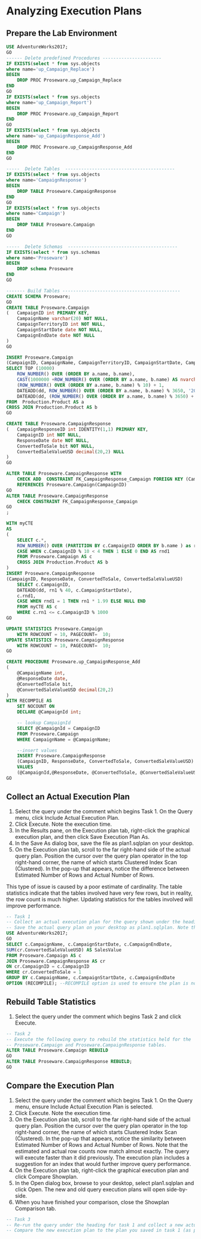 # Analyzing Execution Plans
## Prepare the Lab Environment

```sql
USE AdventureWorks2017;
GO
------ Delete predefined Procedures ----------------------
IF EXISTS(select * from sys.objects
where name='up_Campaign_Replace')
BEGIN
	DROP PROC Proseware.up_Campaign_Replace
END
GO
IF EXISTS(select * from sys.objects
where name='up_Campaign_Report')
BEGIN
	DROP PROC Proseware.up_Campaign_Report
END
GO
IF EXISTS(select * from sys.objects
where name='up_CampaignResponse_Add')
BEGIN
	DROP PROC Proseware.up_CampaignResponse_Add
END
GO

-----  Delete Tables  -----------------------------------------
IF EXISTS(select * from sys.objects
where name='CampaignResponse')
BEGIN
	DROP TABLE Proseware.CampaignResponse
END
GO
IF EXISTS(select * from sys.objects
where name='Campaign')
BEGIN
	DROP TABLE Proseware.Campaign
END
GO

-----  Delete Schemas  -----------------------------------------
IF EXISTS(select * from sys.schemas
where name='Proseware')
BEGIN
	DROP schema Proseware
END
GO

------- Build Tables --------------------------------------------
CREATE SCHEMA Proseware;
GO
CREATE TABLE Proseware.Campaign
( 	CampaignID int PRIMARY KEY,
	CampaignName varchar(20) NOT NULL,
	CampaignTerritoryID int NOT NULL,
	CampaignStartDate date NOT NULL,
	CampaignEndDate date NOT NULL
)
GO

INSERT Proseware.Campaign
(CampaignID, CampaignName, CampaignTerritoryID, CampaignStartDate, CampaignEndDate)
SELECT TOP (10000)
	ROW_NUMBER() OVER (ORDER BY a.name, b.name),
	CAST(1000000 +ROW_NUMBER() OVER (ORDER BY a.name, b.name) AS nvarchar(20)),
	(ROW_NUMBER() OVER (ORDER BY a.name, b.name) % 10) + 1,
	DATEADD(dd, ROW_NUMBER() OVER (ORDER BY a.name, b.name) % 3650, '2006-01-01'),
	DATEADD(dd, (ROW_NUMBER() OVER (ORDER BY a.name, b.name) % 3650) + 30, '2006-01-01')
FROM  Production.Product AS a
CROSS JOIN Production.Product AS b
GO

CREATE TABLE Proseware.CampaignResponse
(	CampaignResponseID int IDENTITY(1,1) PRIMARY KEY,
	CampaignID int NOT NULL,
	ResponseDate date NOT NULL,
	ConvertedToSale bit NOT NULL,
	ConvertedSaleValueUSD decimal(20,2) NULL
)
GO

ALTER TABLE Proseware.CampaignResponse WITH 
	CHECK ADD  CONSTRAINT FK_CampaignResponse_Campaign FOREIGN KEY (CampaignID)
	REFERENCES Proseware.Campaign(CampaignID)
GO
ALTER TABLE Proseware.CampaignResponse 
	CHECK CONSTRAINT FK_CampaignResponse_Campaign
GO
;

WITH myCTE
AS
(
	SELECT c.*,
	ROW_NUMBER() OVER (PARTITION BY c.CampaignID ORDER BY b.name ) as rn1,
	CASE WHEN c.CampaignID % 10 < 4 THEN 1 ELSE 0 END AS rnd1
	FROM Proseware.Campaign AS c
	CROSS JOIN Production.Product AS b
)
INSERT Proseware.CampaignResponse
(CampaignID, ResponseDate, ConvertedToSale, ConvertedSaleValueUSD)
	SELECT c.CampaignID,
	DATEADD(dd, rn1 % 40, c.CampaignStartDate),
	c.rnd1,
	CASE WHEN rnd1 = 1 THEN rn1 * 1.99 ELSE NULL END
	FROM myCTE AS c
	WHERE c.rn1 <= c.CampaignID % 1000
GO

UPDATE STATISTICS Proseware.Campaign 	
	WITH ROWCOUNT = 10, PAGECOUNT=  10;
UPDATE STATISTICS Proseware.CampaignResponse 
	WITH ROWCOUNT = 10, PAGECOUNT=  10;
GO

CREATE PROCEDURE Proseware.up_CampaignResponse_Add
(
	@CampaignName int,
	@ResponseDate date,
	@ConvertedToSale bit,
	@ConvertedSaleValueUSD decimal(20,2)
)
WITH RECOMPILE AS
	SET NOCOUNT ON	
	DECLARE @CampaignId int;

	-- lookup CampaignId
	SELECT @CampaignId = CampaignID
	FROM Proseware.Campaign
	WHERE CampaignName = @CampaignName;

	--insert values
	INSERT Proseware.CampaignResponse
	(CampaignID, ResponseDate, ConvertedToSale, ConvertedSaleValueUSD)
	VALUES
	(@CampaignId,@ResponseDate, @ConvertedToSale, @ConvertedSaleValueUSD);
GO
```
## Collect an Actual Execution Plan

1. Select the query under the comment which begins Task 1. On the Query menu, click Include Actual Execution Plan.
2. Click Execute. Note the execution time.
3. In the Results pane, on the Execution plan tab, right-click the graphical execution plan, and then click Save Execution Plan As.
4. In the Save As dialog box, save the file as plan1.sqlplan on your desktop.
5. On the Execution plan tab, scroll to the far right-hand side of the actual query plan. Position the cursor over the query plan operator in the top right-hand corner, the name of which starts Clustered Index Scan (Clustered). In the pop-up that appears, notice the difference between Estimated Number of Rows and Actual Number of Rows.

This type of issue is caused by a poor estimate of cardinality. The table statistics indicate that the tables involved have very few rows, but in reality, the row count is much higher. Updating statistics for the tables involved will improve performance.

```sql
-- Task 1 
-- Collect an actual execution plan for the query shown under the heading for task 1. 
-- Save the actual query plan on your desktop as plan1.sqlplan. Note the execution time.
USE AdventureWorks2017;
GO
SELECT c.CampaignName, c.CampaignStartDate, c.CampaignEndDate,
SUM(cr.ConvertedSaleValueUSD) AS SalesValue
FROM Proseware.Campaign AS c
JOIN Proseware.CampaignResponse AS cr
ON cr.CampaignID = c.CampaignID
WHERE cr.ConvertedToSale = 1
GROUP BY c.CampaignName, c.CampaignStartDate, c.CampaignEndDate
OPTION (RECOMPILE); --RECOMPILE option is used to ensure the plan is not drawn from the cache
```
## Rebuild Table Statistics
1. Select the query under the comment which begins Task 2 and click Execute.
```sql
-- Task 2 
-- Execute the following query to rebuild the statistics held for the 
-- Proseware.Campaign and Proseware.CampaignResponse tables.
ALTER TABLE Proseware.Campaign REBUILD
GO
ALTER TABLE Proseware.CampaignResponse REBUILD;
GO
```
## Compare the Execution Plan

1. Select the query under the comment which begins Task 1. On the Query menu, ensure Include Actual Execution Plan is selected.
2. Click Execute. Note the execution time.
3. On the Execution plan tab, scroll to the far right-hand side of the actual query plan. Position the cursor over the query plan operator in the top right-hand corner, the name of which starts Clustered Index Scan (Clustered). In the pop-up that appears, notice the similarity between Estimated Number of Rows and Actual Number of Rows. Note that the estimated and actual row counts now match almost exactly. The query will execute faster than it did previously. The execution plan includes a suggestion for an index that would further improve query performance.
4. On the Execution plan tab, right-click the graphical execution plan and click Compare Showplan.
5. In the Open dialog box, browse to your desktop, select plan1.sqlplan and click Open. The new and old query execution plans will open side-by-side.
6. When you have finished your comparison, close the Showplan Comparison tab.

```sql
-- Task 3
-- Re-run the query under the heading for task 1 and collect a new actual execution plan. 
-- Compare the new execution plan to the plan you saved in task 1 (as plan1.sqlplan)
```


